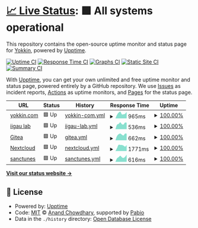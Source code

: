 # [📈 Live Status](https://froggie3.github.io/upptime): <!--live status--> **🟩 All systems operational**

This repository contains the open-source uptime monitor and status page for [Yokkin](https://yokkin.com/), powered by [Upptime](https://github.com/upptime/upptime).

[![Uptime CI](https://github.com/froggie3/upptime/workflows/Uptime%20CI/badge.svg)](https://github.com/froggie3/upptime/actions?query=workflow%3A%22Uptime+CI%22)
[![Response Time CI](https://github.com/froggie3/upptime/workflows/Response%20Time%20CI/badge.svg)](https://github.com/froggie3/upptime/actions?query=workflow%3A%22Response+Time+CI%22)
[![Graphs CI](https://github.com/froggie3/upptime/workflows/Graphs%20CI/badge.svg)](https://github.com/froggie3/upptime/actions?query=workflow%3A%22Graphs+CI%22)
[![Static Site CI](https://github.com/froggie3/upptime/workflows/Static%20Site%20CI/badge.svg)](https://github.com/froggie3/upptime/actions?query=workflow%3A%22Static+Site+CI%22)
[![Summary CI](https://github.com/froggie3/upptime/workflows/Summary%20CI/badge.svg)](https://github.com/froggie3/upptime/actions?query=workflow%3A%22Summary+CI%22)

With [Upptime](https://upptime.js.org), you can get your own unlimited and free uptime monitor and status page, powered entirely by a GitHub repository. We use [Issues](https://github.com/froggie3/upptime/issues) as incident reports, [Actions](https://github.com/froggie3/upptime/actions) as uptime monitors, and [Pages](https://froggie3.github.io/upptime) for the status page.

<!--start: status pages-->
<!-- This summary is generated by Upptime (https://github.com/upptime/upptime) -->
<!-- Do not edit this manually, your changes will be overwritten -->
<!-- prettier-ignore -->
| URL | Status | History | Response Time | Uptime |
| --- | ------ | ------- | ------------- | ------ |
| <img alt="" src="https://icons.duckduckgo.com/ip3/yokkin.com.ico" height="13"> [yokkin.com](https://yokkin.com) | 🟩 Up | [yokkin-com.yml](https://github.com/froggie3/upptime/commits/HEAD/history/yokkin-com.yml) | <details><summary><img alt="Response time graph" src="./graphs/yokkin-com/response-time-week.png" height="20"> 965ms</summary><br><a href="https://froggie3.github.io/upptime/history/yokkin-com"><img alt="Response time 1007" src="https://img.shields.io/endpoint?url=https%3A%2F%2Fraw.githubusercontent.com%2Ffroggie3%2Fupptime%2FHEAD%2Fapi%2Fyokkin-com%2Fresponse-time.json"></a><br><a href="https://froggie3.github.io/upptime/history/yokkin-com"><img alt="24-hour response time 866" src="https://img.shields.io/endpoint?url=https%3A%2F%2Fraw.githubusercontent.com%2Ffroggie3%2Fupptime%2FHEAD%2Fapi%2Fyokkin-com%2Fresponse-time-day.json"></a><br><a href="https://froggie3.github.io/upptime/history/yokkin-com"><img alt="7-day response time 965" src="https://img.shields.io/endpoint?url=https%3A%2F%2Fraw.githubusercontent.com%2Ffroggie3%2Fupptime%2FHEAD%2Fapi%2Fyokkin-com%2Fresponse-time-week.json"></a><br><a href="https://froggie3.github.io/upptime/history/yokkin-com"><img alt="30-day response time 945" src="https://img.shields.io/endpoint?url=https%3A%2F%2Fraw.githubusercontent.com%2Ffroggie3%2Fupptime%2FHEAD%2Fapi%2Fyokkin-com%2Fresponse-time-month.json"></a><br><a href="https://froggie3.github.io/upptime/history/yokkin-com"><img alt="1-year response time 1007" src="https://img.shields.io/endpoint?url=https%3A%2F%2Fraw.githubusercontent.com%2Ffroggie3%2Fupptime%2FHEAD%2Fapi%2Fyokkin-com%2Fresponse-time-year.json"></a></details> | <details><summary><a href="https://froggie3.github.io/upptime/history/yokkin-com">100.00%</a></summary><a href="https://froggie3.github.io/upptime/history/yokkin-com"><img alt="All-time uptime 99.23%" src="https://img.shields.io/endpoint?url=https%3A%2F%2Fraw.githubusercontent.com%2Ffroggie3%2Fupptime%2FHEAD%2Fapi%2Fyokkin-com%2Fuptime.json"></a><br><a href="https://froggie3.github.io/upptime/history/yokkin-com"><img alt="24-hour uptime 100.00%" src="https://img.shields.io/endpoint?url=https%3A%2F%2Fraw.githubusercontent.com%2Ffroggie3%2Fupptime%2FHEAD%2Fapi%2Fyokkin-com%2Fuptime-day.json"></a><br><a href="https://froggie3.github.io/upptime/history/yokkin-com"><img alt="7-day uptime 100.00%" src="https://img.shields.io/endpoint?url=https%3A%2F%2Fraw.githubusercontent.com%2Ffroggie3%2Fupptime%2FHEAD%2Fapi%2Fyokkin-com%2Fuptime-week.json"></a><br><a href="https://froggie3.github.io/upptime/history/yokkin-com"><img alt="30-day uptime 100.00%" src="https://img.shields.io/endpoint?url=https%3A%2F%2Fraw.githubusercontent.com%2Ffroggie3%2Fupptime%2FHEAD%2Fapi%2Fyokkin-com%2Fuptime-month.json"></a><br><a href="https://froggie3.github.io/upptime/history/yokkin-com"><img alt="1-year uptime 99.23%" src="https://img.shields.io/endpoint?url=https%3A%2F%2Fraw.githubusercontent.com%2Ffroggie3%2Fupptime%2FHEAD%2Fapi%2Fyokkin-com%2Fuptime-year.json"></a></details>
| <img alt="" src="https://icons.duckduckgo.com/ip3/akkoma.yokkin.com.ico" height="13"> [iigau lab](https://akkoma.yokkin.com) | 🟩 Up | [iigau-lab.yml](https://github.com/froggie3/upptime/commits/HEAD/history/iigau-lab.yml) | <details><summary><img alt="Response time graph" src="./graphs/iigau-lab/response-time-week.png" height="20"> 536ms</summary><br><a href="https://froggie3.github.io/upptime/history/iigau-lab"><img alt="Response time 561" src="https://img.shields.io/endpoint?url=https%3A%2F%2Fraw.githubusercontent.com%2Ffroggie3%2Fupptime%2FHEAD%2Fapi%2Fiigau-lab%2Fresponse-time.json"></a><br><a href="https://froggie3.github.io/upptime/history/iigau-lab"><img alt="24-hour response time 535" src="https://img.shields.io/endpoint?url=https%3A%2F%2Fraw.githubusercontent.com%2Ffroggie3%2Fupptime%2FHEAD%2Fapi%2Fiigau-lab%2Fresponse-time-day.json"></a><br><a href="https://froggie3.github.io/upptime/history/iigau-lab"><img alt="7-day response time 536" src="https://img.shields.io/endpoint?url=https%3A%2F%2Fraw.githubusercontent.com%2Ffroggie3%2Fupptime%2FHEAD%2Fapi%2Fiigau-lab%2Fresponse-time-week.json"></a><br><a href="https://froggie3.github.io/upptime/history/iigau-lab"><img alt="30-day response time 552" src="https://img.shields.io/endpoint?url=https%3A%2F%2Fraw.githubusercontent.com%2Ffroggie3%2Fupptime%2FHEAD%2Fapi%2Fiigau-lab%2Fresponse-time-month.json"></a><br><a href="https://froggie3.github.io/upptime/history/iigau-lab"><img alt="1-year response time 561" src="https://img.shields.io/endpoint?url=https%3A%2F%2Fraw.githubusercontent.com%2Ffroggie3%2Fupptime%2FHEAD%2Fapi%2Fiigau-lab%2Fresponse-time-year.json"></a></details> | <details><summary><a href="https://froggie3.github.io/upptime/history/iigau-lab">100.00%</a></summary><a href="https://froggie3.github.io/upptime/history/iigau-lab"><img alt="All-time uptime 99.44%" src="https://img.shields.io/endpoint?url=https%3A%2F%2Fraw.githubusercontent.com%2Ffroggie3%2Fupptime%2FHEAD%2Fapi%2Fiigau-lab%2Fuptime.json"></a><br><a href="https://froggie3.github.io/upptime/history/iigau-lab"><img alt="24-hour uptime 100.00%" src="https://img.shields.io/endpoint?url=https%3A%2F%2Fraw.githubusercontent.com%2Ffroggie3%2Fupptime%2FHEAD%2Fapi%2Fiigau-lab%2Fuptime-day.json"></a><br><a href="https://froggie3.github.io/upptime/history/iigau-lab"><img alt="7-day uptime 100.00%" src="https://img.shields.io/endpoint?url=https%3A%2F%2Fraw.githubusercontent.com%2Ffroggie3%2Fupptime%2FHEAD%2Fapi%2Fiigau-lab%2Fuptime-week.json"></a><br><a href="https://froggie3.github.io/upptime/history/iigau-lab"><img alt="30-day uptime 100.00%" src="https://img.shields.io/endpoint?url=https%3A%2F%2Fraw.githubusercontent.com%2Ffroggie3%2Fupptime%2FHEAD%2Fapi%2Fiigau-lab%2Fuptime-month.json"></a><br><a href="https://froggie3.github.io/upptime/history/iigau-lab"><img alt="1-year uptime 99.44%" src="https://img.shields.io/endpoint?url=https%3A%2F%2Fraw.githubusercontent.com%2Ffroggie3%2Fupptime%2FHEAD%2Fapi%2Fiigau-lab%2Fuptime-year.json"></a></details>
| <img alt="" src="https://icons.duckduckgo.com/ip3/git.yokkin.com.ico" height="13"> [Gitea](https://git.yokkin.com) | 🟩 Up | [gitea.yml](https://github.com/froggie3/upptime/commits/HEAD/history/gitea.yml) | <details><summary><img alt="Response time graph" src="./graphs/gitea/response-time-week.png" height="20"> 662ms</summary><br><a href="https://froggie3.github.io/upptime/history/gitea"><img alt="Response time 810" src="https://img.shields.io/endpoint?url=https%3A%2F%2Fraw.githubusercontent.com%2Ffroggie3%2Fupptime%2FHEAD%2Fapi%2Fgitea%2Fresponse-time.json"></a><br><a href="https://froggie3.github.io/upptime/history/gitea"><img alt="24-hour response time 760" src="https://img.shields.io/endpoint?url=https%3A%2F%2Fraw.githubusercontent.com%2Ffroggie3%2Fupptime%2FHEAD%2Fapi%2Fgitea%2Fresponse-time-day.json"></a><br><a href="https://froggie3.github.io/upptime/history/gitea"><img alt="7-day response time 662" src="https://img.shields.io/endpoint?url=https%3A%2F%2Fraw.githubusercontent.com%2Ffroggie3%2Fupptime%2FHEAD%2Fapi%2Fgitea%2Fresponse-time-week.json"></a><br><a href="https://froggie3.github.io/upptime/history/gitea"><img alt="30-day response time 643" src="https://img.shields.io/endpoint?url=https%3A%2F%2Fraw.githubusercontent.com%2Ffroggie3%2Fupptime%2FHEAD%2Fapi%2Fgitea%2Fresponse-time-month.json"></a><br><a href="https://froggie3.github.io/upptime/history/gitea"><img alt="1-year response time 810" src="https://img.shields.io/endpoint?url=https%3A%2F%2Fraw.githubusercontent.com%2Ffroggie3%2Fupptime%2FHEAD%2Fapi%2Fgitea%2Fresponse-time-year.json"></a></details> | <details><summary><a href="https://froggie3.github.io/upptime/history/gitea">100.00%</a></summary><a href="https://froggie3.github.io/upptime/history/gitea"><img alt="All-time uptime 99.97%" src="https://img.shields.io/endpoint?url=https%3A%2F%2Fraw.githubusercontent.com%2Ffroggie3%2Fupptime%2FHEAD%2Fapi%2Fgitea%2Fuptime.json"></a><br><a href="https://froggie3.github.io/upptime/history/gitea"><img alt="24-hour uptime 100.00%" src="https://img.shields.io/endpoint?url=https%3A%2F%2Fraw.githubusercontent.com%2Ffroggie3%2Fupptime%2FHEAD%2Fapi%2Fgitea%2Fuptime-day.json"></a><br><a href="https://froggie3.github.io/upptime/history/gitea"><img alt="7-day uptime 100.00%" src="https://img.shields.io/endpoint?url=https%3A%2F%2Fraw.githubusercontent.com%2Ffroggie3%2Fupptime%2FHEAD%2Fapi%2Fgitea%2Fuptime-week.json"></a><br><a href="https://froggie3.github.io/upptime/history/gitea"><img alt="30-day uptime 99.80%" src="https://img.shields.io/endpoint?url=https%3A%2F%2Fraw.githubusercontent.com%2Ffroggie3%2Fupptime%2FHEAD%2Fapi%2Fgitea%2Fuptime-month.json"></a><br><a href="https://froggie3.github.io/upptime/history/gitea"><img alt="1-year uptime 99.97%" src="https://img.shields.io/endpoint?url=https%3A%2F%2Fraw.githubusercontent.com%2Ffroggie3%2Fupptime%2FHEAD%2Fapi%2Fgitea%2Fuptime-year.json"></a></details>
| <img alt="" src="https://icons.duckduckgo.com/ip3/nextcloud.yokkin.com.ico" height="13"> [Nextcloud](https://nextcloud.yokkin.com) | 🟩 Up | [nextcloud.yml](https://github.com/froggie3/upptime/commits/HEAD/history/nextcloud.yml) | <details><summary><img alt="Response time graph" src="./graphs/nextcloud/response-time-week.png" height="20"> 1771ms</summary><br><a href="https://froggie3.github.io/upptime/history/nextcloud"><img alt="Response time 1377" src="https://img.shields.io/endpoint?url=https%3A%2F%2Fraw.githubusercontent.com%2Ffroggie3%2Fupptime%2FHEAD%2Fapi%2Fnextcloud%2Fresponse-time.json"></a><br><a href="https://froggie3.github.io/upptime/history/nextcloud"><img alt="24-hour response time 1076" src="https://img.shields.io/endpoint?url=https%3A%2F%2Fraw.githubusercontent.com%2Ffroggie3%2Fupptime%2FHEAD%2Fapi%2Fnextcloud%2Fresponse-time-day.json"></a><br><a href="https://froggie3.github.io/upptime/history/nextcloud"><img alt="7-day response time 1771" src="https://img.shields.io/endpoint?url=https%3A%2F%2Fraw.githubusercontent.com%2Ffroggie3%2Fupptime%2FHEAD%2Fapi%2Fnextcloud%2Fresponse-time-week.json"></a><br><a href="https://froggie3.github.io/upptime/history/nextcloud"><img alt="30-day response time 1571" src="https://img.shields.io/endpoint?url=https%3A%2F%2Fraw.githubusercontent.com%2Ffroggie3%2Fupptime%2FHEAD%2Fapi%2Fnextcloud%2Fresponse-time-month.json"></a><br><a href="https://froggie3.github.io/upptime/history/nextcloud"><img alt="1-year response time 1377" src="https://img.shields.io/endpoint?url=https%3A%2F%2Fraw.githubusercontent.com%2Ffroggie3%2Fupptime%2FHEAD%2Fapi%2Fnextcloud%2Fresponse-time-year.json"></a></details> | <details><summary><a href="https://froggie3.github.io/upptime/history/nextcloud">100.00%</a></summary><a href="https://froggie3.github.io/upptime/history/nextcloud"><img alt="All-time uptime 99.62%" src="https://img.shields.io/endpoint?url=https%3A%2F%2Fraw.githubusercontent.com%2Ffroggie3%2Fupptime%2FHEAD%2Fapi%2Fnextcloud%2Fuptime.json"></a><br><a href="https://froggie3.github.io/upptime/history/nextcloud"><img alt="24-hour uptime 100.00%" src="https://img.shields.io/endpoint?url=https%3A%2F%2Fraw.githubusercontent.com%2Ffroggie3%2Fupptime%2FHEAD%2Fapi%2Fnextcloud%2Fuptime-day.json"></a><br><a href="https://froggie3.github.io/upptime/history/nextcloud"><img alt="7-day uptime 100.00%" src="https://img.shields.io/endpoint?url=https%3A%2F%2Fraw.githubusercontent.com%2Ffroggie3%2Fupptime%2FHEAD%2Fapi%2Fnextcloud%2Fuptime-week.json"></a><br><a href="https://froggie3.github.io/upptime/history/nextcloud"><img alt="30-day uptime 100.00%" src="https://img.shields.io/endpoint?url=https%3A%2F%2Fraw.githubusercontent.com%2Ffroggie3%2Fupptime%2FHEAD%2Fapi%2Fnextcloud%2Fuptime-month.json"></a><br><a href="https://froggie3.github.io/upptime/history/nextcloud"><img alt="1-year uptime 99.62%" src="https://img.shields.io/endpoint?url=https%3A%2F%2Fraw.githubusercontent.com%2Ffroggie3%2Fupptime%2FHEAD%2Fapi%2Fnextcloud%2Fuptime-year.json"></a></details>
| <img alt="" src="https://icons.duckduckgo.com/ip3/sanctunes.yokkin.com.ico" height="13"> [sanctunes](https://sanctunes.yokkin.com) | 🟩 Up | [sanctunes.yml](https://github.com/froggie3/upptime/commits/HEAD/history/sanctunes.yml) | <details><summary><img alt="Response time graph" src="./graphs/sanctunes/response-time-week.png" height="20"> 616ms</summary><br><a href="https://froggie3.github.io/upptime/history/sanctunes"><img alt="Response time 753" src="https://img.shields.io/endpoint?url=https%3A%2F%2Fraw.githubusercontent.com%2Ffroggie3%2Fupptime%2FHEAD%2Fapi%2Fsanctunes%2Fresponse-time.json"></a><br><a href="https://froggie3.github.io/upptime/history/sanctunes"><img alt="24-hour response time 609" src="https://img.shields.io/endpoint?url=https%3A%2F%2Fraw.githubusercontent.com%2Ffroggie3%2Fupptime%2FHEAD%2Fapi%2Fsanctunes%2Fresponse-time-day.json"></a><br><a href="https://froggie3.github.io/upptime/history/sanctunes"><img alt="7-day response time 616" src="https://img.shields.io/endpoint?url=https%3A%2F%2Fraw.githubusercontent.com%2Ffroggie3%2Fupptime%2FHEAD%2Fapi%2Fsanctunes%2Fresponse-time-week.json"></a><br><a href="https://froggie3.github.io/upptime/history/sanctunes"><img alt="30-day response time 640" src="https://img.shields.io/endpoint?url=https%3A%2F%2Fraw.githubusercontent.com%2Ffroggie3%2Fupptime%2FHEAD%2Fapi%2Fsanctunes%2Fresponse-time-month.json"></a><br><a href="https://froggie3.github.io/upptime/history/sanctunes"><img alt="1-year response time 753" src="https://img.shields.io/endpoint?url=https%3A%2F%2Fraw.githubusercontent.com%2Ffroggie3%2Fupptime%2FHEAD%2Fapi%2Fsanctunes%2Fresponse-time-year.json"></a></details> | <details><summary><a href="https://froggie3.github.io/upptime/history/sanctunes">100.00%</a></summary><a href="https://froggie3.github.io/upptime/history/sanctunes"><img alt="All-time uptime 99.23%" src="https://img.shields.io/endpoint?url=https%3A%2F%2Fraw.githubusercontent.com%2Ffroggie3%2Fupptime%2FHEAD%2Fapi%2Fsanctunes%2Fuptime.json"></a><br><a href="https://froggie3.github.io/upptime/history/sanctunes"><img alt="24-hour uptime 100.00%" src="https://img.shields.io/endpoint?url=https%3A%2F%2Fraw.githubusercontent.com%2Ffroggie3%2Fupptime%2FHEAD%2Fapi%2Fsanctunes%2Fuptime-day.json"></a><br><a href="https://froggie3.github.io/upptime/history/sanctunes"><img alt="7-day uptime 100.00%" src="https://img.shields.io/endpoint?url=https%3A%2F%2Fraw.githubusercontent.com%2Ffroggie3%2Fupptime%2FHEAD%2Fapi%2Fsanctunes%2Fuptime-week.json"></a><br><a href="https://froggie3.github.io/upptime/history/sanctunes"><img alt="30-day uptime 100.00%" src="https://img.shields.io/endpoint?url=https%3A%2F%2Fraw.githubusercontent.com%2Ffroggie3%2Fupptime%2FHEAD%2Fapi%2Fsanctunes%2Fuptime-month.json"></a><br><a href="https://froggie3.github.io/upptime/history/sanctunes"><img alt="1-year uptime 99.23%" src="https://img.shields.io/endpoint?url=https%3A%2F%2Fraw.githubusercontent.com%2Ffroggie3%2Fupptime%2FHEAD%2Fapi%2Fsanctunes%2Fuptime-year.json"></a></details>

<!--end: status pages-->

[**Visit our status website →**](https://froggie3.github.io/upptime)

## 📄 License

- Powered by: [Upptime](https://github.com/upptime/upptime)
- Code: [MIT](./LICENSE) © [Anand Chowdhary](https://anandchowdhary.com), supported by [Pabio](https://pabio.com)
- Data in the `./history` directory: [Open Database License](https://opendatacommons.org/licenses/odbl/1-0/)
